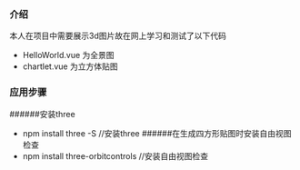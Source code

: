 ### 介绍
本人在项目中需要展示3d图片故在网上学习和测试了以下代码
* HelloWorld.vue 为全景图
* chartlet.vue 为立方体贴图
### 应用步骤
######安装three
   * npm install three -S    //安装three 
######在生成四方形贴图时安装自由视图检查
   * npm install three-orbitcontrols  //安装自由视图检查


